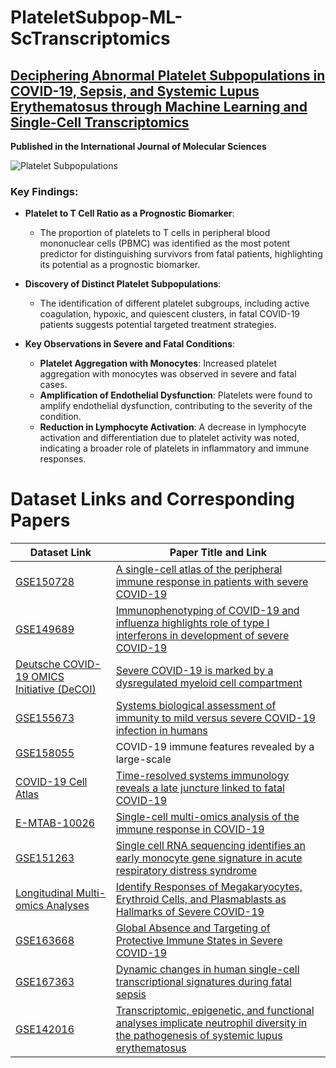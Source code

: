 # PlateletSubpop-ML-ScTranscriptomics

## [Deciphering Abnormal Platelet Subpopulations in COVID-19, Sepsis, and Systemic Lupus Erythematosus through Machine Learning and Single-Cell Transcriptomics](https://www.mdpi.com/1422-0067/25/11/5941#B44-ijms-25-05941)

**Published in the International Journal of Molecular Sciences**

![Platelet Subpopulations](https://github.com/xqiu625/PlateletSubpop-ML-ScTranscriptomics/assets/26670165/14ac3d98-7811-4b37-a2a7-f0b1037697de)

### Key Findings:
- **Platelet to T Cell Ratio as a Prognostic Biomarker**:
  - The proportion of platelets to T cells in peripheral blood mononuclear cells (PBMC) was identified as the most potent predictor for distinguishing survivors from fatal patients, highlighting its potential as a prognostic biomarker.

- **Discovery of Distinct Platelet Subpopulations**:
  - The identification of different platelet subgroups, including active coagulation, hypoxic, and quiescent clusters, in fatal COVID-19 patients suggests potential targeted treatment strategies.

- **Key Observations in Severe and Fatal Conditions**:
  - **Platelet Aggregation with Monocytes**: Increased platelet aggregation with monocytes was observed in severe and fatal cases.
  - **Amplification of Endothelial Dysfunction**: Platelets were found to amplify endothelial dysfunction, contributing to the severity of the condition.
  - **Reduction in Lymphocyte Activation**: A decrease in lymphocyte activation and differentiation due to platelet activity was noted, indicating a broader role of platelets in inflammatory and immune responses.

# Dataset Links and Corresponding Papers

| Dataset Link                                                                                      | Paper Title and Link                                                                                                                                          |
|---------------------------------------------------------------------------------------------------|---------------------------------------------------------------------------------------------------------------------------------------------------------------|
| [GSE150728](https://www.ncbi.nlm.nih.gov/geo/query/acc.cgi?acc=GSE150728)                         | [A single-cell atlas of the peripheral immune response in patients with severe COVID-19](https://www.nature.com/articles/s41591-020-0944-y)                   |
| [GSE149689](https://www.ncbi.nlm.nih.gov/geo/query/acc.cgi?acc=GSE149689)                         | [Immunophenotyping of COVID-19 and influenza highlights role of type I interferons in development of severe COVID-19](https://www.science.org/doi/10.1126/sciimmunol.abd1554) |
| [Deutsche COVID-19 OMICS Initiative (DeCOI)](https://beta.fastgenomics.org/datasets/detail-dataset-952687f71ef34322a850553c4a24e82e#Description) | [Severe COVID-19 is marked by a dysregulated myeloid cell compartment](https://www.ncbi.nlm.nih.gov/pmc/articles/PMC7405822/)                                    |
| [GSE155673](https://www.ncbi.nlm.nih.gov/geo/query/acc.cgi?acc=GSE155673)                         | [Systems biological assessment of immunity to mild versus severe COVID-19 infection in humans](https://www.science.org/doi/full/10.1126/science.abc6261)       |
| [GSE158055](https://www.ncbi.nlm.nih.gov/geo/query/acc.cgi?acc=GSE158055)                         | COVID-19 immune features revealed by a large-scale                                                                                                            |
| [COVID-19 Cell Atlas](https://www.covid19cellatlas.org/index.patient.html)                        | [Time-resolved systems immunology reveals a late juncture linked to fatal COVID-19](https://www.ncbi.nlm.nih.gov/pmc/articles/PMC7874909/)                    |
| [E-MTAB-10026](https://www.ebi.ac.uk/arrayexpress/experiments/E-MTAB-10026/)                      | [Single-cell multi-omics analysis of the immune response in COVID-19](https://www.nature.com/articles/s41591-021-01329-2)                                      |
| [GSE151263](https://www.ncbi.nlm.nih.gov/geo/query/acc.cgi?acc=GSE151263)                         | [Single cell RNA sequencing identifies an early monocyte gene signature in acute respiratory distress syndrome](https://insight.jci.org/articles/view/135678)  |
| [Longitudinal Multi-omics Analyses](https://beta.fastgenomics.org/datasets/detail-dataset-0b28ff50dc64451896628dfdd5198fd1) | [Identify Responses of Megakaryocytes, Erythroid Cells, and Plasmablasts as Hallmarks of Severe COVID-19](https://www.ncbi.nlm.nih.gov/pmc/articles/PMC7689306/) |
| [GSE163668](https://www.ncbi.nlm.nih.gov/geo/query/acc.cgi?acc=GSE163668)                         | [Global Absence and Targeting of Protective Immune States in Severe COVID-19](https://www.nature.com/articles/s41586-021-03234-7)                              |
| [GSE167363](https://www.ncbi.nlm.nih.gov/geo/query/acc.cgi?acc=GSE167363)                         | [Dynamic changes in human single-cell transcriptional signatures during fatal sepsis](https://jlb.onlinelibrary.wiley.com/doi/10.1002/JLB.5MA0721-825R)       |
| [GSE142016](https://www.ncbi.nlm.nih.gov/geo/query/acc.cgi?acc=GSE142016)                         | [Transcriptomic, epigenetic, and functional analyses implicate neutrophil diversity in the pathogenesis of systemic lupus erythematosus](https://www.pnas.org/content/116/50/25222) |
